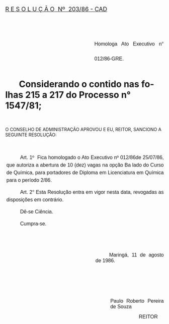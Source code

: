 <body lang=PT-BR style='tab-interval:35.4pt'>

<div class=Section1>

<p class=MsoTitle><u><span style='font-size:14.0pt;mso-bidi-font-size:10.0pt'>R
E S O L U Ç Ã O<span style="mso-spacerun: yes">  </span>Nº<span
style="mso-spacerun: yes">  </span>203/86 - CAD<o:p></o:p></span></u></p>

<p class=MsoNormal style='margin-left:212.65pt;text-align:justify;line-height:
35.4pt'><span style='font-size:12.0pt;mso-bidi-font-size:10.0pt;font-family:
Arial;mso-bidi-font-family:"Times New Roman"'><![if !supportEmptyParas]>&nbsp;<![endif]><o:p></o:p></span></p>

<p class=MsoNormal style='margin-left:212.65pt;text-align:justify;line-height:
35.4pt'><span style='font-size:12.0pt;mso-bidi-font-size:10.0pt;font-family:
Arial;mso-bidi-font-family:"Times New Roman"'>Homologa Ato Executivo n°
012/86-GRE. <o:p></o:p></span></p>

<h1 style='text-indent:32.55pt'>Considerando o contido nas folhas 215 a 217 do
Processo n° 1547/81;</h1>

<p class=MsoNormal><![if !supportEmptyParas]>&nbsp;<![endif]><o:p></o:p></p>

<p class=MsoBodyTextIndent2>O CONSELHO DE ADMINISTRAÇÃO APROVOU E EU, REITOR,
SANCIONO A SEGUINTE RESOLUÇÃO:</p>

<p class=MsoNormal style='margin-left:2.85pt;text-align:justify;line-height:
18.0pt'><span style='font-size:12.0pt;mso-bidi-font-size:10.0pt;font-family:
Arial;mso-bidi-font-family:"Times New Roman"'><![if !supportEmptyParas]>&nbsp;<![endif]><o:p></o:p></span></p>

<p class=MsoNormal style='margin-left:2.85pt;text-align:justify;text-indent:
32.6pt;line-height:18.0pt'><span style='font-size:12.0pt;mso-bidi-font-size:
10.0pt;font-family:Arial;mso-bidi-font-family:"Times New Roman"'>Art. 1º<span
style="mso-spacerun: yes">  </span>Fica homologado o Ato Executivo nº 012/86­de
25/07/86, que autoriza a abertura de 10 (dez) vagas na opção Ba lado do Curso
de Química, para portadores de Diploma em Licenciatura em Química para o
período 2/86.<o:p></o:p></span></p>

<p class=MsoNormal style='margin-left:2.85pt;text-align:justify;text-indent:
32.55pt;line-height:18.0pt'><span style='font-size:12.0pt;mso-bidi-font-size:
10.0pt;font-family:Arial;mso-bidi-font-family:"Times New Roman"'>Art. 2° Esta
Resolução entra em vigor nesta data, revogadas as disposições em contrário.<o:p></o:p></span></p>

<p class=MsoNormal style='margin-left:2.85pt;text-align:justify;text-indent:
32.55pt;line-height:18.0pt'><span style='font-size:12.0pt;mso-bidi-font-size:
10.0pt;font-family:Arial;mso-bidi-font-family:"Times New Roman"'>Dê-se Ciência.<o:p></o:p></span></p>

<p class=MsoNormal style='margin-left:2.85pt;text-align:justify;text-indent:
32.55pt;line-height:18.0pt'><span style='font-size:12.0pt;mso-bidi-font-size:
10.0pt;font-family:Arial;mso-bidi-font-family:"Times New Roman"'>Cumpra-se.<o:p></o:p></span></p>

<p class=MsoNormal style='margin-left:2.85pt;text-align:justify'><span
style='font-size:12.0pt;mso-bidi-font-size:10.0pt;font-family:Arial;mso-bidi-font-family:
"Times New Roman"'><![if !supportEmptyParas]>&nbsp;<![endif]><o:p></o:p></span></p>

<p class=MsoNormal style='margin-left:2.85pt;text-align:justify'><span
style='font-size:12.0pt;mso-bidi-font-size:10.0pt;font-family:Arial;mso-bidi-font-family:
"Times New Roman"'><![if !supportEmptyParas]>&nbsp;<![endif]><o:p></o:p></span></p>

<p class=MsoNormal style='margin-left:215.25pt;text-align:justify;text-indent:
32.55pt'><span style='font-size:12.0pt;mso-bidi-font-size:10.0pt;font-family:
Arial;mso-bidi-font-family:"Times New Roman"'>Maringá, 11 de agosto de 1986.<o:p></o:p></span></p>

<p class=MsoNormal style='margin-left:2.85pt;text-align:justify'><span
style='font-size:12.0pt;mso-bidi-font-size:10.0pt;font-family:Arial;mso-bidi-font-family:
"Times New Roman"'><![if !supportEmptyParas]>&nbsp;<![endif]><o:p></o:p></span></p>

<p class=MsoNormal style='margin-left:2.85pt;text-align:justify'><span
style='font-size:12.0pt;mso-bidi-font-size:10.0pt;font-family:Arial;mso-bidi-font-family:
"Times New Roman"'><![if !supportEmptyParas]>&nbsp;<![endif]><o:p></o:p></span></p>

<p class=MsoNormal style='margin-left:2.85pt;text-align:justify'><span
style='font-size:12.0pt;mso-bidi-font-size:10.0pt;font-family:Arial;mso-bidi-font-family:
"Times New Roman"'><![if !supportEmptyParas]>&nbsp;<![endif]><o:p></o:p></span></p>

<p class=MsoNormal style='margin-left:250.65pt;text-align:justify'><span
style='font-size:12.0pt;mso-bidi-font-size:10.0pt;font-family:Arial;mso-bidi-font-family:
"Times New Roman"'>Paulo Roberto Pereira de Souza<o:p></o:p></span></p>

<p class=MsoNormal style='margin-left:286.05pt;text-align:justify;text-indent:
32.55pt'><span style='font-size:12.0pt;mso-bidi-font-size:10.0pt;font-family:
Arial;mso-bidi-font-family:"Times New Roman"'>REITOR<o:p></o:p></span></p>

<p class=MsoNormal style='margin-left:2.85pt;text-align:justify'><span
style='font-size:12.0pt;mso-bidi-font-size:10.0pt;font-family:Arial;mso-bidi-font-family:
"Times New Roman"'><![if !supportEmptyParas]>&nbsp;<![endif]><o:p></o:p></span></p>

</div>

</body>
